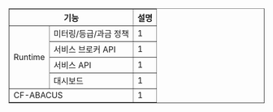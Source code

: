 <table border = "1px;">
  <tr>
    <th colspan ="2">기능</th>
     <th>설명</th>
  </tr>
  <tr>
     <td rowspan="4">Runtime</td>
     <td>미터링/등급/과금 정책</td>
     <td>1</td>
  </tr>
   <tr>
     <td>서비스 브로커 API</td>
     <td>1</td>
  </tr> 
  <tr>
     <td>서비스 API</td>
     <td>1</td>
  </tr> 
   <tr>
     <td>대시보드</td>
     <td>1</td>
  </tr> 
  <tr>
  	<td colspan ="2">CF-ABACUS</td>
    <td>1</td>
  </tr>
</table>
